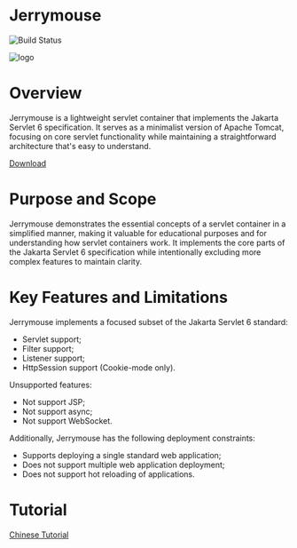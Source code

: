 # Jerrymouse

![Build Status](https://github.com/michaelliao/jerrymouse/actions/workflows/maven.yml/badge.svg)

![logo](logo.png)

# Overview

Jerrymouse is a lightweight servlet container that implements the Jakarta Servlet 6 specification. It serves as a minimalist version of Apache Tomcat, focusing on core servlet functionality while maintaining a straightforward architecture that's easy to understand.

[Download](./releases)

# Purpose and Scope

Jerrymouse demonstrates the essential concepts of a servlet container in a simplified manner, making it valuable for educational purposes and for understanding how servlet containers work. It implements the core parts of the Jakarta Servlet 6 specification while intentionally excluding more complex features to maintain clarity.

# Key Features and Limitations

Jerrymouse implements a focused subset of the Jakarta Servlet 6 standard:

- Servlet support;
- Filter support;
- Listener support;
- HttpSession support (Cookie-mode only).

Unsupported features:

- Not support JSP;
- Not support async;
- Not support WebSocket.

Additionally, Jerrymouse has the following deployment constraints:

- Supports deploying a single standard web application;
- Does not support multiple web application deployment;
- Does not support hot reloading of applications.

# Tutorial

[Chinese Tutorial](https://liaoxuefeng.com/books/jerrymouse/)
